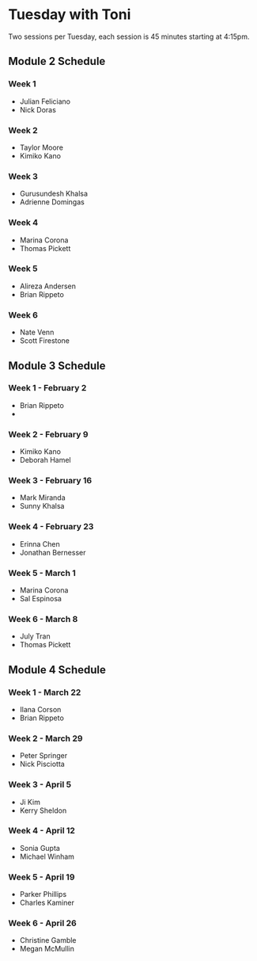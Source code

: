 # Tuesday with Toni

Two sessions per Tuesday, each session is 45 minutes starting at 4:15pm.

## Module 2 Schedule

### Week 1

* Julian Feliciano
* Nick Doras

### Week 2

* Taylor Moore
* Kimiko Kano

### Week 3

* Gurusundesh Khalsa
* Adrienne Domingas

### Week 4

* Marina Corona
* Thomas Pickett

### Week 5

* Alireza Andersen
* Brian Rippeto

### Week 6

* Nate Venn
* Scott Firestone

## Module 3 Schedule

### Week 1 - February 2

* Brian Rippeto
*

### Week 2 - February 9

* Kimiko Kano
* Deborah Hamel

### Week 3 - February 16

* Mark Miranda
* Sunny Khalsa

### Week 4 - February 23 

* Erinna Chen
* Jonathan Bernesser

### Week 5 - March 1 

* Marina Corona
* Sal Espinosa

### Week 6 - March 8 

* July Tran
* Thomas Pickett

## Module 4 Schedule

### Week 1 - March 22

* Ilana Corson
* Brian Rippeto

### Week 2 - March 29

* Peter Springer
* Nick Pisciotta

### Week 3 - April 5

* Ji Kim
* Kerry Sheldon

### Week 4 - April 12

* Sonia Gupta
* Michael Winham

### Week 5 - April 19

* Parker Phillips
* Charles Kaminer

### Week 6 - April 26

* Christine Gamble
* Megan McMullin
